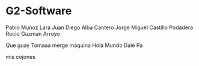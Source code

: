 # G2-Software
Pablo Muñoz Lara
Juan Diego Alba Cantero
Jorge Miguel Castillo Podadera
Rocio Guzman Arroyo

Que guay
Tomaaa merge máquina
Hola Mundo
Dale Pa

mis cojones